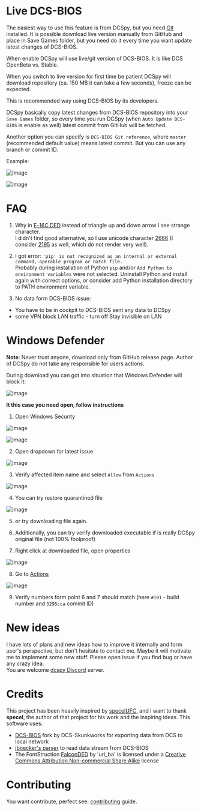 # Live DCS-BIOS
The easiest way to use this feature is from DCSpy, but you need [Git](https://git-scm.com/download/win) installed. It is possible download live version manually from GitHub and place in Save Games folder, but you need do it every time you want update latest changes of DCS-BIOS.

When enable DCSpy will use live/git version of DCS-BIOS. It is like DCS OpenBeta vs. Stable.

When you switch to live version for first time be patient DCSpy will download repository (ca. 150 MB it can take a few seconds), freeze can be expected.

This is recommended way using DCS-BIOS by its developers. 

DCSpy basically copy latest changes from DCS-BIOS repository into your `Save Games` folder, so every time you run DCSpy (when `Auto Update DCS-BIOS` is enable as well) latest commit from GitHub will be fetched.

Another option you can specify is `DCS-BIOS Git reference`, where `master` (recommended default value) means latest commit. But you can use any branch or commit ID.

Example:

![image](https://github.com/emcek/dcspy/assets/475312/7d1da9db-a123-456f-bf7a-78d70344ba8c)

![image](https://github.com/emcek/dcspy/assets/475312/5e088539-a086-4375-8e1e-161287a04f18)

# FAQ
1. Why in [F-16C DED](https://i.imgur.com/Hr0kmFV.jpg) instead of triangle up and down arrow I see strange character.   
   I didn't find good alternative, so I use unicode character [2666](https://www.fileformat.info/info/unicode/char/2195/index.htm) (I consider [2195](https://www.fileformat.info/info/unicode/char/2195/index.htm) as well, which do not render very well).
2. I got error: `'pip' is not recognized as an internal or external command, operable program or batch file.`  
   Probably during installation of Python `pip` and/or `Add Python to environment variables` were not selected. Uninstall Python and install again with correct options, or consider add Python installation directory to PATH environment variable.

3. No data form DCS-BIOS issue:
  * You have to be in cockpit to DCS-BIOS sent any data to DCSpy
  * some VPN block LAN traffic - turn off Stay invisible on LAN

# Windows Defender
**Note**: Never trust anyone, download only from GitHub release page. Author of DCSpy do not take any responsible for users actions.

During download you can got into situation that Windows Defender will block it:

![image](https://github.com/emcek/dcspy/assets/475312/d6a5dfa1-7494-46dd-a568-925076f44831)

**It this case you need open, follow instructions**
1. Open Windows Security

![image](https://github.com/emcek/dcspy/assets/475312/8cf72801-d841-444c-87d5-37c7deb1413a)

![image](https://github.com/emcek/dcspy/assets/475312/60ce7c72-2b13-469e-8270-70dac03b8c28)

2. Open dropdown for latest issue

![image](https://github.com/emcek/dcspy/assets/475312/a5eb4770-3e5d-4d28-80a5-5c1c84a24bf4)  

3. Verify affected item name and select `Allow` from `Actions`

![image](https://github.com/emcek/dcspy/assets/475312/41a750ce-ef76-463c-a733-9715e3c125f5)  

4. You can try restore quarantined file

![image](https://github.com/emcek/dcspy/assets/475312/7f2fb6bb-9be2-4af1-a073-8882ebd681c1)

5. or try downloading file again.

6. Additionally, you can try verify downloaded executable if is really DCSpy original file (not 100% foolproof)

7. Right click at downloaded file, open properties

![image](https://github.com/emcek/dcspy/assets/475312/f63b4a9b-9c64-4099-b6dd-0ffd02f7f4a4)

8. Go to [Actions](https://github.com/emcek/dcspy/actions)

![image](https://github.com/emcek/dcspy/assets/475312/a0d88222-618a-4bd5-b130-2f8c1e644ac5)

9. Verify numbers form point 6 and 7 should match (here `#101` - build number and `5295cca` commit ID)

# New ideas
I have lots of plans and new ideas how to improve it internally and form user's perspective, but don't hesitate to contact me. Maybe it will motivate me to implement some new stuff. Please open issue if you find bug or have any crazy idea.  
You are welcome [dcspy Discord](https://discord.gg/SP5Yjx3) server. 

# Credits
This project has been heavily inspired by [specelUFC](https://github.com/specel/specelUFC), and I want to thank **specel**, the author of that project for his work and the inspiring ideas. This software uses:
* [DCS-BIOS](https://github.com/DCS-Skunkworks/dcs-bios) fork by DCS-Skunkworks for exporting data from DCS to local network
* [jboecker's parser](https://github.com/jboecker/python-dcs-bios-example) to read data stream from DCS-BIOS
* The FontStruction [FalconDED](https://fontstruct.com/fontstructions/show/1014500) by 'uri_ba' is licensed under a [Creative Commons Attribution Non-commercial Share Alike](http://creativecommons.org/licenses/by-nc-sa/3.0/) license

# Contributing
You want contribute, perfect see: [contributing](https://github.com/emcek/dcspy/blob/master/CONTRIBUTING.md) guide.